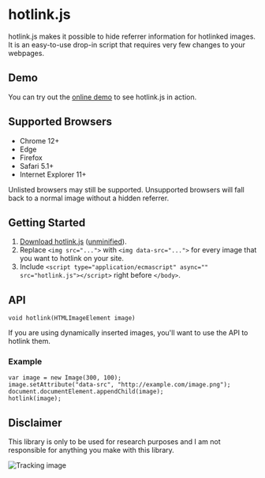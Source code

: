 hotlink.js
==========

hotlink.js makes it possible to hide referrer information for hotlinked images. It is an
easy-to-use drop-in script that requires very few changes to your webpages.

Demo
----

You can try out the [online demo][1] to see hotlink.js in action.

Supported Browsers
------------------

* Chrome 12+
* Edge
* Firefox
* Safari 5.1+
* Internet Explorer 11+

Unlisted browsers may still be supported. Unsupported browsers will fall back
to a normal image without a hidden referrer.

Getting Started
---------------

1. [Download hotlink.js][2] ([unminified][3]).
2. Replace `<img src="...">` with `<img data-src="...">` for every image that you want
   to hotlink on your site.
3. Include `<script type="application/ecmascript" async="" src="hotlink.js"></script>`
   right before `</body>`.

API
---

    void hotlink(HTMLImageElement image)

If you are using dynamically inserted images, you'll want to use the API to hotlink them.

### Example

    var image = new Image(300, 100);
    image.setAttribute("data-src", "http://example.com/image.png");
    document.documentElement.appendChild(image);
    hotlink(image);

Disclaimer
----------

This library is only to be used for research purposes and I am not responsible for anything
you make with this library.

![Tracking image](https://in.getclicky.com/212712ns.gif)

  [1]: http://eligrey.com/demos/hotlink.js/
  [2]: https://raw.github.com/eligrey/hotlink.js/master/hotlink.min.js
  [3]: https://raw.github.com/eligrey/hotlink.js/master/hotlink.js
